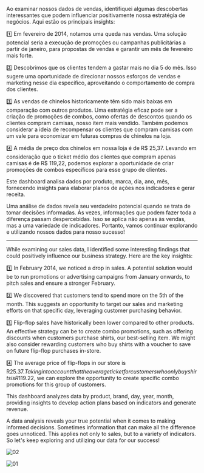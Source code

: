 Ao examinar nossos dados de vendas, identifiquei algumas descobertas interessantes que podem influenciar positivamente nossa estratégia de negócios. Aqui estão os principais insights:



1️⃣ Em fevereiro de 2014, notamos uma queda nas vendas. Uma solução potencial seria a execução de promoções ou campanhas publicitárias a partir de janeiro, para propostas de vendas e garantir um mês de fevereiro mais forte.



2️⃣ Descobrimos que os clientes tendem a gastar mais no dia 5 do mês. Isso sugere uma oportunidade de direcionar nossos esforços de vendas e marketing nesse dia específico, aproveitando o comportamento de compra dos clientes.



3️⃣ As vendas de chinelos historicamente têm sido mais baixas em comparação com outros produtos. Uma estratégia eficaz pode ser a criação de promoções de combos, como ofertas de descontos quando os clientes compram camisas, nosso item mais vendido. Também podemos considerar a ideia de recompensar os clientes que compram camisas com um vale para economizar em futuras compras de chinelos na loja.



4️⃣ A média de preço dos chinelos em nossa loja é de R$ 25,37. Levando em consideração que o ticket médio dos clientes que compram apenas camisas é de R$ 119,22, podemos explorar a oportunidade de criar promoções de combos específicos para esse grupo de clientes.



Este dashboard analisa dados por produto, marca, dia, ano, mês, fornecendo insights para elaborar planos de ações nos indicadores e gerar receita.



Uma análise de dados revela seu verdadeiro potencial quando se trata de tomar decisões informadas. Às vezes, informações que podem fazer toda a diferença passam despercebidas. Isso se aplica não apenas às vendas, mas a uma variedade de indicadores. Portanto, vamos continuar explorando e utilizando nossos dados para nosso sucesso!




-------------------------------------------------------------------------------------------------------------------------------------------------------------------------------



While examining our sales data, I identified some interesting findings that could positively influence our business strategy. Here are the key insights:

1️⃣ In February 2014, we noticed a drop in sales. A potential solution would be to run promotions or advertising campaigns from January onwards, to pitch sales and ensure a stronger February.

2️⃣ We discovered that customers tend to spend more on the 5th of the month. This suggests an opportunity to target our sales and marketing efforts on that specific day, leveraging customer purchasing behavior.

3️⃣ Flip-flop sales have historically been lower compared to other products. An effective strategy can be to create combo promotions, such as offering discounts when customers purchase shirts, our best-selling item. We might also consider rewarding customers who buy shirts with a voucher to save on future flip-flop purchases in-store.

4️⃣ The average price of flip-flops in our store is R$25.37. Taking into account that the average ticket for customers who only buy shirts is R$119.22, we can explore the opportunity to create specific combo promotions for this group of customers.

This dashboard analyzes data by product, brand, day, year, month, providing insights to develop action plans based on indicators and generate revenue.

A data analysis reveals your true potential when it comes to making informed decisions. Sometimes information that can make all the difference goes unnoticed. This applies not only to sales, but to a variety of indicators. So let's keep exploring and utilizing our data for our success!




![02](https://github.com/GleisonAmorim/dashfaturamento/assets/54336609/7c5c54c4-b460-436b-ac6b-6942765dab38)

![01](https://github.com/GleisonAmorim/dashfaturamento/assets/54336609/379ea59e-39ca-42c4-b894-019b83250e14)

